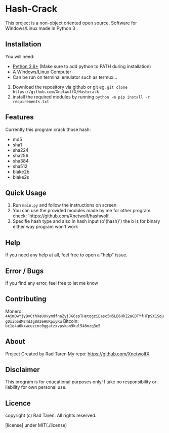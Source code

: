 # Hash-Crack

This project is a non-object oriented open source, Software for Windows/Linux made in Python 3 

## Installation

You will need:

* [Python 3.6+](https://www.python.org/downloads) (Make sure to add python to PATH during installation)
* A Windows/Linux Computer
* Can be run on terminal emulator such as termux...

1. Download the repository via github or git eg. `git clone https://github.com/XnetwolfX/Hashcrack`
2. install the required modules by running `python -m pip install -r requirements.txt`

## Features

Currently this program crack those hash:

* md5
* sha1
* sha224
* sha256
* sha384
* sha512
* blake2b
* blake2s

## Quick Usage

1. Run `main.py` and follow the instructions on screen 
2. You can use the provided modules made by me for other program check: `https://github.com/Xnetwolf/hashwolf
3. Specifie hash type and also in hash input (b'{hash}')
the b is for binary either way program won't work

## Help

If you need any help at all, feel free to open a "help" issue.

## Error / Bugs

If you find any error, feel free to let me know

## Contributing

Monero: `4AjmBwYjyBvCthXeUUvymdfnaZyjJG6spTHetqgziEasc5N5LB6HkZ2aGBTYfHTp9X1SqugDxib5dM24dJg8A2eHURpxyRu`
Bitcoin: `bc1q4u6kxwcuzcnc0ggatzxvpskan9kul548mzq3e5`

## About

Project Created by Rad Taren
My repo:
	https://github.com/XnetwolfX

## Disclaimer

This program is for educational purposes only! I take no responsibility or liability for own personal use.

## Licence 
copyright (c) Rad Taren. All rights reserved.

[license] under MIT(./license)
